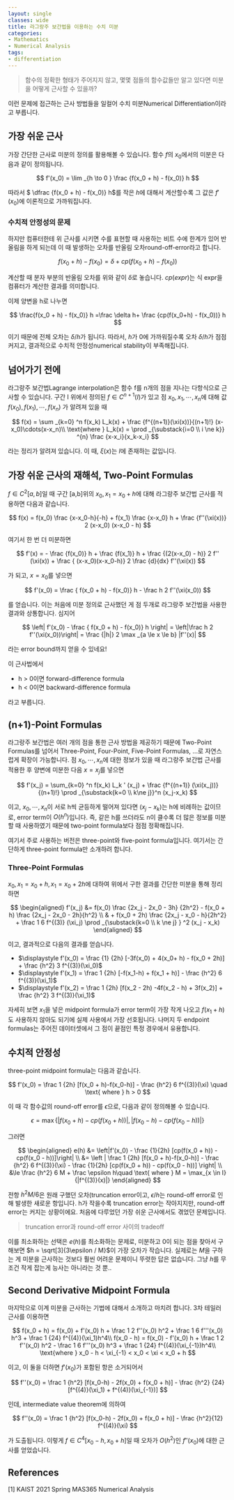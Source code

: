 ```yaml
---
layout: single
classes: wide
title: 라그랑주 보간법을 이용하는 수치 미분
categories:
- Mathematics
- Numerical Analysis
tags:
- differentiation
---
```


> 함수의 정확한 형태가 주어지지 않고, 몇몇 점들의 함수값들만 알고 있다면 미분을 어떻게 근사할 수 있을까?

이런 문제에 접근하는 근사 방법들을 일컬어 수치 미분Numerical Differentiation이라고 부릅니다.

## 가장 쉬운 근사

가장 간단한 근사로 미분의 정의를 활용해볼 수 있습니다. 함수 $f$의 $x_0$에서의 미분은 다음과 같이 정의됩니다.

$$
f'(x_0) = \lim _{h \to 0 } \frac {f(x_0 + h) - f(x_0)} h
$$

따라서 $ \dfrac {f(x_0 + h) - f(x_0)} h$를 작은 $h$에 대해서 계산할수록 그 값은 $f'(x_0)$에 이론적으로 가까워집니다.

### 수치적 안정성의 문제

하지만 컴퓨터한테 위 근사를 시키면 수를 표현할 때 사용하는 비트 수에 한계가 있어 반올림을 하게 되는데 이 때 발생하는 오차를 반올림 오차round-off-error라고 합니다.

$$
f(x_0 + h) - f(x_0)  =\delta+ cp(f(x_0+h) - f(x_0))
$$

계산할 때 분자 부분의 반올림 오차를 위와 같이 $\delta$로 놓습니다. $cp(expr)$는 식 expr을 컴퓨터가 계산한 결과를 의미합니다.

이제 양변을 h로 나누면 

$$
\frac{f(x_0 + h) - f(x_0)} h  =\frac \delta h+ \frac {cp(f(x_0+h) - f(x_0))} h 
$$

이기 때문에 전체 오차는 $\delta/h$가 됩니다. 따라서, $h$가 0에 가까워질수록 오차 $\delta / h$가 점점 커지고, 결과적으로 수치적 안정성numerical stability이 부족해집니다.



## 넘어가기 전에

라그랑주 보간법Lagrange interpolation은 함수 f를 n개의 점을 지나는 다항식으로 근사할 수 있습니다. 구간 I 위에서 정의된 $f \in C^{n+1} (I)$가 있고  점 $x_0, x_1, \cdots, x_n$에 대해 값 $f(x_0), f(x_1), \cdots, f(x_n)$ 가 알려져 있을 때

$$
f(x) = \sum _{k=0} ^n f(x_k) L_k(x) + \frac {f^{(n+1)}(\xi(x))}{(n+1)!} (x-x_0)\cdots(x-x_n)\\
\text{where } L_k(x) = \prod _{\substack{i=0 \\ i \ne k}} ^{n} \frac {x-x_i}{x_k-x_i}
$$

라는 정리가 알려져 있습니다. 이 때, $\xi(x)$는 $I$에 존재하는 값입니다.

## 가장 쉬운 근사의 재해석, Two-Point Formulas

$f \in C^2 [a,b]$일 때 구간 [a,b]위의 $x_0, x_1=x_0 + h$에 대해 라그랑주 보간법 근사를 적용하면 다음과 같습니다.

$$
f(x) = f(x_0) \frac {x-x_0-h}{-h} + f(x_1) \frac {x-x_0} h + \frac {f''(\xi(x))} 2 (x-x_0) (x-x_0 - h)
$$

여기서 한 번 더 미분하면

$$
f'(x) = - \frac {f(x_0)} h + \frac {f(x_1)} h + \frac {(2(x-x_0) - h)} 2 f'' (\xi(x)) + \frac { (x-x_0)(x-x_0-h)} 2 \frac {d}{dx} f''(\xi(x))
$$

가 되고, $x= x_0$를 넣으면

$$
f'(x_0) = \frac { f(x_0 + h) - f(x_0)} h - \frac h 2 f''(\xi(x_0))
$$

를 얻습니다. 이는 처음에 미분 정의로 근사했던 게 점 두개로 라그랑주 보간법을 사용한 결과와 상통합니다. 심지어

$$
\left| f'(x_0) - \frac { f(x_0 + h) - f(x_0)} h  \right| = \left|\frac h 2 f''(\xi(x_0))\right| = \frac {|h|} 2 \max _{a \le x \le b} |f''(x)|
$$

라는 error bound까지 얻을 수 있네요!

이 근사법에서
- h > 0이면 forward-difference formula
- h < 0이면 backward-difference formula

라고 부릅니다.

## (n+1)-Point Formulas

라그랑주 보간법은 여러 개의 점을 통한 근사 방법을 제공하기 때문에 Two-Point Formulas를 넘어서 Three-Point, Four-Point, Five-Point Formulas, ...로 자연스럽게 확장이 가능합니다. 점 $x_0, \cdots, x_n$에 대한 정보가 있을 때 라그랑주 보간법 근사를 적용한 후 양변에 미분한 다음 $x=x_j$를 넣으면

$$
f'(x_j) = \sum_{k=0} ^n f(x_k) L_k ' (x_j) + \frac {f^{(n+1)} (\xi(x_j))}{(n+1)!} \prod _{\substack{k=0 \\ k\ne j}}^n (x_j-x_k)
$$

이고, $x_0, \cdots, x_n$이 서로 h씩 균등하게 떨어져 있다면 $(x_j - x_k)$는 h에 비례하는 값이므로, error term이 $O(h^n)$입니다. 즉, 같은 h를 쓰더라도 n이 클수록 더 많은 정보를 미분할 때 사용하였기 때문에 two-point formula보다 점점 정확해집니다.

여기서 주로 사용하는 버전은 three-point와 five-point formula입니다. 여기서는 간단하게 three-point formula만 소개하려 합니다.

### Three-Point Formulas

$x_0, x_1= x_0 + h, x_1 = x_0 + 2h$에 대하여 위에서 구한 결과를 간단한 미분을 통해 정리하면

$$
\begin{aligned}
f'(x_j) &= f(x_0) \frac {2x_j - 2x_0 - 3h} {2h^2} - f(x_0 + h) \frac {2x_j - 2x_0 - 2h}{h^2}
\\ & + f(x_0 + 2h) \frac {2x_j - x_0 - h}{2h^2} + \frac 1 6 f^{(3)} (\xi_j) \prod _{\substack{k=0 \\ k \ne j} } ^2 (x_j - x_k)
\end{aligned}
$$


이고, 결과적으로 다음의 결과를 얻습니다.
- $\displaystyle f'(x_0) = \frac {1} {2h} [-3f(x_0) + 4(x_0+ h) - f(x_0 + 2h)] + \frac {h^2} 3 f^{(3)}(\xi_0)$
- $\displaystyle f'(x_1) = \frac 1 {2h} [-f(x_1-h) + f(x_1 + h)] - \frac {h^2} 6 f^{(3)}(\xi_1)$
- $\displaystyle f'(x_2) = \frac 1 {2h} [f(x_2 - 2h) -4f(x_2 - h) + 3f(x_2)]  + \frac {h^2} 3 f^{(3)}(\xi_1)$

자세히 보면 $x_1$을 넣은 midpoint formula가 error term이 가장 작게 나오고 $f(x_1 + h)$도 사용하지 않아도 되기에 실제 사용에서 가장 선호됩니다. 나머지 두 endpoint formulas는 주어진 데이터셋에서 그 점이 끝점인 특정 경우에서 유용합니다.


## 수치적 안정성

three-point midpoint formula는 다음과 같습니다.

$$
f'(x_0) = \frac 1 {2h} [f(x_0 + h)-f(x_0-h)] - \frac {h^2} 6 f^{(3)}(\xi) \quad \text{ where } h > 0
$$

이 때 각 함수값의 round-off error를 $\epsilon$으로, 다음과 같이 정의해볼 수 있습니다.

$$
\epsilon = \max \{|f(x_0 + h) - cp(f(x_0 + h))|, |f(x_0-h) - cp(f(x_0 - h))| \}
$$

그러면

$$
\begin{aligned}
e(h) &= \left|f'(x_0) - \frac {1}{2h} [cp(f(x_0 + h)) - cp(f(x_0 - h))]\right|
\\ &= \left | \frac 1 {2h} [f(x_0 + h)-f(x_0-h)] - \frac {h^2} 6 f^{(3)}(\xi) - \frac {1}{2h} [cp(f(x_0 + h)) - cp(f(x_0 - h))] \right|
\\ &\le \frac {h^2} 6 M + \frac \epsilon h\quad \text{ where } M = \max_{x \in I} {|f^{(3)}(x)|}
\end{aligned}
$$

전항 $h^2M / 6$은 원래 구했던 오차(truncation error이고, $\epsilon / h$는 round-off error로 인해 발생한 새로운 항입니다. h가 작을수록 truncation error는 작아지지만, round-off error는 커지는 상황이에요. 처음에 다루었던 가장 쉬운 근사에서도 겪었던 문제입니다.
> truncation error과 round-off error 사이의 tradeoff

이를 최소화하는 선택은 $e(h)$를 최소화하는 문제로, 미분하고 0이 되는 점을 찾아서 구해보면 $h = \sqrt[3]{3\epsilon / M}$이 가장 오차가 작습니다. 실제로는 $M$을 구하는 게 미분을 근사하는 것보다 훨씬 어려운 문제이니 뚜렷한 답은 없습니다. 그냥 $h$를 무조건 작게 잡는게 능사는 아니라는 것 뿐..

## Second Derivative Midpoint Formula

마지막으로 이계 미분을 근사하는 기법에 대해서 소개하고 마치려 합니다. 3차 테일러 근사를 이용하면

$$
f(x_0 + h) = f(x_0) + f'(x_0) h + \frac 1 2 f''(x_0) h^2 + \frac 1 6 f'''(x_0) h^3 + \frac 1 {24} f^{(4)}(\xi_1)h^4\\
f(x_0 - h) = f(x_0) - f'(x_0) h + \frac 1 2 f''(x_0) h^2 - \frac 1 6 f'''(x_0) h^3 + \frac 1 {24} f^{(4)}(\xi_{-1})h^4\\
\text{where } x_0 - h < \xi_{-1} < x_0 < \xi < x_0 + h
$$

이고, 이 둘을 더하면 $f'(x_0)$가 포함된 항은 소거되어서

$$
f''(x_0) = \frac 1 {h^2} [f(x_0-h) - 2f(x_0) + f(x_0 + h)] - \frac {h^2} {24} [f^{(4)}(\xi_1) + f^{(4)}(\xi_{-1})]
$$

인데, intermediate value theorem에 의하여

$$
f''(x_0) = \frac 1 {h^2} [f(x_0-h) - 2f(x_0) + f(x_0 + h)] - \frac {h^2}{12} f^{(4)}(\xi)
$$

가 도출됩니다. 이렇게 $f \in C^4[x_0-h, x_0+h]$일 때 오차가 $O(h^2)$인 $f \prime\prime (x_0)$에 대한 근사를 얻었습니다.

## References

[1] KAIST 2021 Spring MAS365 Numerical Analysis